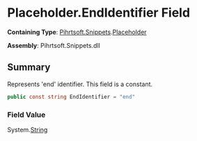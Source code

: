 # Placeholder\.EndIdentifier Field

**Containing Type**: [Pihrtsoft.Snippets](../../README.md)\.[Placeholder](../README.md)

**Assembly**: Pihrtsoft\.Snippets\.dll

## Summary

Represents 'end' identifier\. This field is a constant\.

```csharp
public const string EndIdentifier = "end"
```

### Field Value

System\.[String](https://docs.microsoft.com/en-us/dotnet/api/system.string)